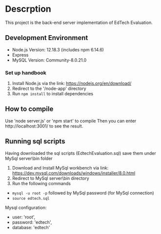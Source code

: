 # Descrption
This project is the back-end server implementation of EdTech Evaluation.
## Development Environment
- Node.js Version: 12.18.3 (includes npm 6.14.6)
- Express
- MySQL Version: Community-8.0.21.0
### Set up handbook
1. Install Node.js via the link: https://nodejs.org/en/download/
2. Redirect to the '/node-app' directory
3. Run `npm install` to install dependencies
## How to compile
Use 'node server.js' or 'npm start' to compile
Then you can enter http://localhost:3001/ to see the result.
## Running sql scripts
Having downloaded the sql scripts (EdtechEvaluation.sql) save them under MySql server\bin folder
1. Download and Install MySql workbench via link: https://dev.mysql.com/downloads/windows/installer/8.0.html
2. Redirect to MySql server\bin directory
3. Run the following commands
- `mysql -u root -p` followed by MySql password (for MySql connection)
- `source edtech.sql`

Mysql configuration: 
- user: 'root',
- password: 'edtech',
- database: 'edtech'
